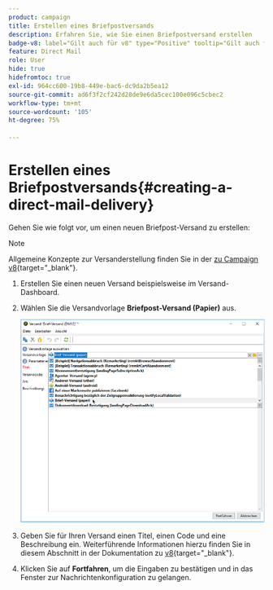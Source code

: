 ```yaml
---
product: campaign
title: Erstellen eines Briefpostversands
description: Erfahren Sie, wie Sie einen Briefpostversand erstellen
badge-v8: label="Gilt auch für v8" type="Positive" tooltip="Gilt auch für Campaign v8"
feature: Direct Mail
role: User
hide: true
hidefromtoc: true
exl-id: 964cc600-19b8-449e-bac6-dc9da2b5ea12
source-git-commit: ad6f3f2cf242d28de9e6da5cec100e096c5cbec2
workflow-type: tm+mt
source-wordcount: '105'
ht-degree: 75%

---
```


# Erstellen eines Briefpostversands{#creating-a-direct-mail-delivery}

Gehen Sie wie folgt vor, um einen neuen Briefpost-Versand zu erstellen:

>[!NOTE]
>
>Allgemeine Konzepte zur Versanderstellung finden Sie in der [&#x200B; zu Campaign v8](https://experienceleague.adobe.com/docs/campaign/campaign-v8/send/create-message.html){target="_blank"}.

1. Erstellen Sie einen neuen Versand beispielsweise im Versand-Dashboard.
1. Wählen Sie die Versandvorlage **Briefpost-Versand (Papier)** aus.

   ![](assets/direct_mail.png)

1. Geben Sie für Ihren Versand einen Titel, einen Code und eine Beschreibung ein. Weiterführende Informationen hierzu finden Sie in diesem Abschnitt in der Dokumentation zu [&#x200B; v8](https://experienceleague.adobe.com/de/docs/campaign/campaign-v8/send/create-message#create-the-delivery){target="_blank"}.
1. Klicken Sie auf **Fortfahren**, um die Eingaben zu bestätigen und in das Fenster zur Nachrichtenkonfiguration zu gelangen.
